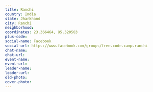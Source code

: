```yaml
---
title: Ranchi
country: India
state: Jharkhand
city: Ranchi
neighborhood: 
coordinates: 23.366464, 85.320503
plus-code:
social-name: Facebook
social-url: https://www.facebook.com/groups/free.code.camp.ranchi
chat-name:
chat-url:
event-name:
event-url:
leader-name:
leader-url:
old-photo: 
cover-photo:
---
```

